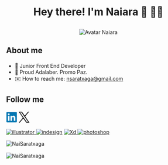 # <p align="center" > Hey there! I'm Naiara 👋 👩‍💻 </p>

<p align= "center">
<img align= "center" src="https://user-images.githubusercontent.com/99652446/172061209-6f0095d9-1355-475c-adec-23c51ea47530.jpg" alt="Avatar Naiara" width="500" height="500" >
</p>

## <p align="left">About me </p>
- 🌱 Junior Front End Developer 
- 🥰 Proud Adalaber. Promo Paz.
- :envelope:  How to reach me: nsaratxaga@gmail.com



## <p align="left">Follow me</p>

<a href="https://www.linkedin.com/in/naiara-saratxaga-17abb030/" target="_blank" rel="noreferrer"> <img src="https://raw.githubusercontent.com/devicons/devicon/master/icons/linkedin/linkedin-original.svg" alt="Linkedin" width="30" height="30"/></a> <a href="https://twitter.com/naiarasaratxaga" target="_blank" rel="noreferrer"><img src="https://raw.githubusercontent.com/devicons/devicon/master/icons/twitter/twitter-original.svg" alt="twitter" width="30" height="30"/></a>

<p align="left"><a href="https://www.adobe.com/es/products/illustrator.html" target="_blank" rel="noreferrer"> <img src="https://upload.wikimedia.org/wikipedia/commons/f/fb/Adobe_Illustrator_CC_icon.svg" alt="illustrator" width="40" height="40"/> </a> <a href="https://www.adobe.com/es/products/indesign.html" target="_blank" rel="noreferrer"> <img src="https://upload.wikimedia.org/wikipedia/commons/4/48/Adobe_InDesign_CC_icon.svg" alt="indesign" width="40" height="40"/></a> <a href="https://www.adobe.com/products/xd.html" target="_blank" rel="noreferrer"><img src="https://upload.wikimedia.org/wikipedia/commons/c/c2/Adobe_XD_CC_icon.svg" alt="Xd" width="40" height="40"/></a><a href="https://www.photoshop.com/en" target="_blank" rel="noreferrer"> <img src="https://upload.wikimedia.org/wikipedia/commons/a/af/Adobe_Photoshop_CC_icon.svg" alt="photoshop" width="40" height="40"/></a></p>

<p><img align="center" src="https://github-readme-streak-stats.herokuapp.com/?user=NaiSaratxaga&" alt="NaiSaratxaga" /></p>

<p><img align="center" src="https://github-readme-stats.vercel.app/api/top-langs?username=NaiSaratxaga&show_icons=true&locale=en&layout=compact" alt="NaiSaratxaga" /></p>

